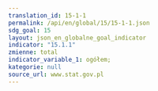 ```yaml
---
translation_id: 15-1-1
permalink: /api/en/global/15/15-1-1.json
sdg_goal: 15
layout: json_en_globalne_goal_indicator
indicator: "15.1.1"
zmienne: total
indicator_variable_1: ogółem;
kategorie: null
source_url: www.stat.gov.pl
---
```

